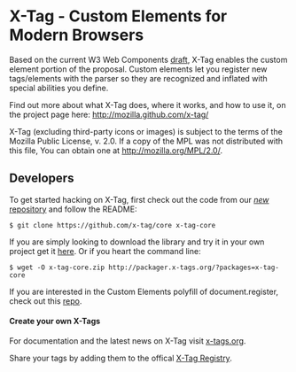 # X-Tag - Custom Elements for Modern Browsers


Based on the current W3 Web Components [draft][1], X-Tag enables the custom element portion of the proposal.
Custom elements let you register new tags/elements with the parser so they are recognized and inflated with
special abilities you define.

Find out more about what X-Tag does, where it works, and how to use it, on the project page here: http://mozilla.github.com/x-tag/

X-Tag (excluding third-party icons or images) is subject to the terms of the Mozilla Public License, v. 2.0. If a copy of the MPL was not distributed with this file, You can obtain one at http://mozilla.org/MPL/2.0/.

  [1]: https://dvcs.w3.org/hg/webcomponents/raw-file/tip/explainer/index.html       "W3 Web Components Spec (Draft)"

## Developers

To get started hacking on X-Tag, first check out the code from our [*new* repository](https://github.com/x-tag/core) and follow the README:
        
    $ git clone https://github.com/x-tag/core x-tag-core
    


If you are simply looking to download the library and try it in your own project get it [here](http://x-tags.org/lib/x-tag-core.min.js).  Or if you heart the command line:
	
	$ wget -O x-tag-core.zip http://packager.x-tags.org/?packages=x-tag-core

	
	
	

If you are interested in the Custom Elements polyfill of document.register, check out this [repo](https://github.com/mozilla/web-components).


#### Create your own X-Tags

For documentation and the latest news on X-Tag visit [x-tags.org](http://x-tags.org).

Share your tags by adding them to the offical [X-Tag Registry](http://registry.x-tags.org/).
